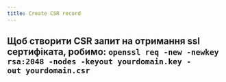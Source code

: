```yaml
---
title: Create CSR record
---
```


**Щоб створити CSR запит на отримання ssl сертифіката, робимо:**
`openssl req -new -newkey rsa:2048 -nodes -keyout yourdomain.key -out yourdomain.csr`
-----